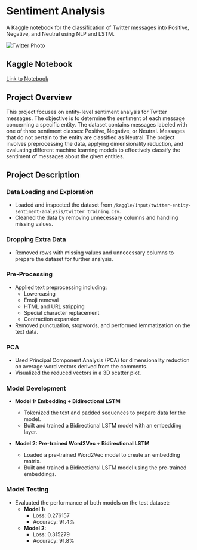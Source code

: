 
# Sentiment Analysis

A Kaggle notebook for the classification of Twitter messages into Positive, Negative, and Neutral using NLP and LSTM.

![Twitter Photo](https://paritkansal121.odoo.com/web/image/482-566b18cf/dataset-cover.webp)

## Kaggle Notebook
[Link to Notebook](https://www.kaggle.com/code/paritkansal/sentiment-analysis)

## Project Overview
This project focuses on entity-level sentiment analysis for Twitter messages. The objective is to determine the sentiment of each message concerning a specific entity. The dataset contains messages labeled with one of three sentiment classes: Positive, Negative, or Neutral. Messages that do not pertain to the entity are classified as Neutral. The project involves preprocessing the data, applying dimensionality reduction, and evaluating different machine learning models to effectively classify the sentiment of messages about the given entities.

## Project Description

### Data Loading and Exploration
- Loaded and inspected the dataset from `/kaggle/input/twitter-entity-sentiment-analysis/twitter_training.csv`.
- Cleaned the data by removing unnecessary columns and handling missing values.

### Dropping Extra Data
- Removed rows with missing values and unnecessary columns to prepare the dataset for further analysis.

### Pre-Processing
- Applied text preprocessing including:
  - Lowercasing
  - Emoji removal
  - HTML and URL stripping
  - Special character replacement
  - Contraction expansion
- Removed punctuation, stopwords, and performed lemmatization on the text data.

### PCA
- Used Principal Component Analysis (PCA) for dimensionality reduction on average word vectors derived from the comments.
- Visualized the reduced vectors in a 3D scatter plot.

### Model Development
- **Model 1: Embedding + Bidirectional LSTM**
  - Tokenized the text and padded sequences to prepare data for the model.
  - Built and trained a Bidirectional LSTM model with an embedding layer.

- **Model 2: Pre-trained Word2Vec + Bidirectional LSTM**
  - Loaded a pre-trained Word2Vec model to create an embedding matrix.
  - Built and trained a Bidirectional LSTM model using the pre-trained embeddings.

### Model Testing
- Evaluated the performance of both models on the test dataset:
  - **Model 1:**
    - Loss: 0.276157
    - Accuracy: 91.4%
  - **Model 2:**
    - Loss: 0.315279
    - Accuracy: 91.8%
